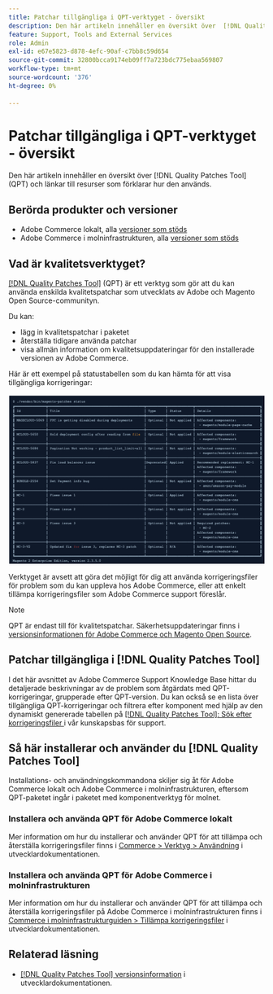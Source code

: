 ```yaml
---
title: Patchar tillgängliga i QPT-verktyget - översikt
description: Den här artikeln innehåller en översikt över  [!DNL Quality Patches Tool] (QPT) och länkar till resurser som förklarar hur den används.
feature: Support, Tools and External Services
role: Admin
exl-id: e67e5823-d878-4efc-90af-c7bb8c59d654
source-git-commit: 32800bcca9174eb09ff7a723bdc775ebaa569807
workflow-type: tm+mt
source-wordcount: '376'
ht-degree: 0%

---
```


# Patchar tillgängliga i QPT-verktyget - översikt

Den här artikeln innehåller en översikt över [!DNL Quality Patches Tool] (QPT) och länkar till resurser som förklarar hur den används.

## Berörda produkter och versioner

* Adobe Commerce lokalt, alla [versioner som stöds](https://www.adobe.com/content/dam/cc/en/legal/terms/enterprise/pdfs/Adobe-Commerce-Software-Lifecycle-Policy.pdf)
* Adobe Commerce i molninfrastrukturen, alla [versioner som stöds](https://www.adobe.com/content/dam/cc/en/legal/terms/enterprise/pdfs/Adobe-Commerce-Software-Lifecycle-Policy.pdf)

## Vad är kvalitetsverktyget?

[[!DNL Quality Patches Tool]](https://github.com/magento/quality-patches) (QPT) är ett verktyg som gör att du kan använda enskilda kvalitetspatchar som utvecklats av Adobe och Magento Open Source-communityn.

Du kan:

* lägg in kvalitetspatchar i paketet
* återställa tidigare använda patchar
* visa allmän information om kvalitetsuppdateringar för den installerade versionen av Adobe Commerce.

Här är ett exempel på statustabellen som du kan hämta för att visa tillgängliga korrigeringar:

![Magento_patches_list](/help/assets/tools/status_table.png)

Verktyget är avsett att göra det möjligt för dig att använda korrigeringsfiler för problem som du kan uppleva hos Adobe Commerce, eller att enkelt tillämpa korrigeringsfiler som Adobe Commerce support föreslår.

>[!NOTE]
>
>QPT är endast till för kvalitetspatchar. Säkerhetsuppdateringar finns i [versionsinformationen för Adobe Commerce och Magento Open Source](https://experienceleague.adobe.com/docs/commerce-operations/release/notes/overview.html).

## Patchar tillgängliga i [!DNL Quality Patches Tool]

I det här avsnittet av Adobe Commerce Support Knowledge Base hittar du detaljerade beskrivningar av de problem som åtgärdats med QPT-korrigeringar, grupperade efter QPT-version.
Du kan också se en lista över tillgängliga QPT-korrigeringar och filtrera efter komponent med hjälp av den dynamiskt genererade tabellen på [[!DNL Quality Patches Tool]: Sök efter korrigeringsfiler ](https://experienceleague.adobe.com/tools/commerce-quality-patches/index.html) i vår kunskapsbas för support.

## Så här installerar och använder du [!DNL Quality Patches Tool]

Installations- och användningskommandona skiljer sig åt för Adobe Commerce lokalt och Adobe Commerce i molninfrastrukturen, eftersom QPT-paketet ingår i paketet med komponentverktyg för molnet.

### Installera och använda QPT för Adobe Commerce lokalt

Mer information om hur du installerar och använder QPT för att tillämpa och återställa korrigeringsfiler finns i [Commerce > Verktyg > Användning](../usage.md) i utvecklardokumentationen.

### Installera och använda QPT för Adobe Commerce i molninfrastrukturen

Mer information om hur du installerar och använder QPT för att tillämpa och återställa korrigeringsfiler på Adobe Commerce i molninfrastrukturen finns i [Commerce i molninfrastrukturguiden > Tillämpa korrigeringsfiler](https://experienceleague.adobe.com/docs/commerce-cloud-service/user-guide/develop/upgrade/apply-patches.html) i utvecklardokumentationen.

## Relaterad läsning

* [[!DNL Quality Patches Tool] versionsinformation](https://experienceleague.adobe.com/docs/commerce-operations/tools/quality-patches-tool/release-notes.html) i utvecklardokumentationen.
